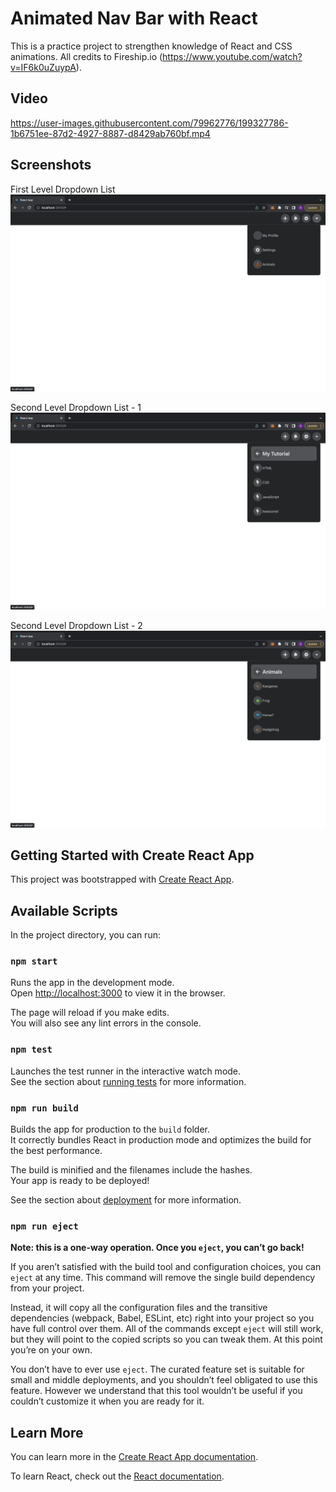 # Animated Nav Bar with React

This is a practice project to strengthen knowledge of React and CSS animations. All credits to Fireship.io (https://www.youtube.com/watch?v=IF6k0uZuypA).

## Video
https://user-images.githubusercontent.com/79962776/199327786-1b6751ee-87d2-4927-8887-d8429ab760bf.mp4

## Screenshots

First Level Dropdown List
![1st level](https://github.com/kowo0403hk/anitmate_navbar/blob/master/docs/First%20Level%20Drop%20Down.png?raw=true)

Second Level Dropdown List - 1
![2nd level](https://github.com/kowo0403hk/anitmate_navbar/blob/master/docs/Second%20Level%20Drop%20Down%201.png?raw=true)

Second Level Dropdown List - 2
![2nd level](https://github.com/kowo0403hk/anitmate_navbar/blob/master/docs/Second%20Level%20Drop%20Down%202.png?raw=true)

## Getting Started with Create React App

This project was bootstrapped with [Create React App](https://github.com/facebook/create-react-app).

## Available Scripts

In the project directory, you can run:

### `npm start`

Runs the app in the development mode.\
Open [http://localhost:3000](http://localhost:3000) to view it in the browser.

The page will reload if you make edits.\
You will also see any lint errors in the console.

### `npm test`

Launches the test runner in the interactive watch mode.\
See the section about [running tests](https://facebook.github.io/create-react-app/docs/running-tests) for more information.

### `npm run build`

Builds the app for production to the `build` folder.\
It correctly bundles React in production mode and optimizes the build for the best performance.

The build is minified and the filenames include the hashes.\
Your app is ready to be deployed!

See the section about [deployment](https://facebook.github.io/create-react-app/docs/deployment) for more information.

### `npm run eject`

**Note: this is a one-way operation. Once you `eject`, you can’t go back!**

If you aren’t satisfied with the build tool and configuration choices, you can `eject` at any time. This command will remove the single build dependency from your project.

Instead, it will copy all the configuration files and the transitive dependencies (webpack, Babel, ESLint, etc) right into your project so you have full control over them. All of the commands except `eject` will still work, but they will point to the copied scripts so you can tweak them. At this point you’re on your own.

You don’t have to ever use `eject`. The curated feature set is suitable for small and middle deployments, and you shouldn’t feel obligated to use this feature. However we understand that this tool wouldn’t be useful if you couldn’t customize it when you are ready for it.

## Learn More

You can learn more in the [Create React App documentation](https://facebook.github.io/create-react-app/docs/getting-started).

To learn React, check out the [React documentation](https://reactjs.org/).
